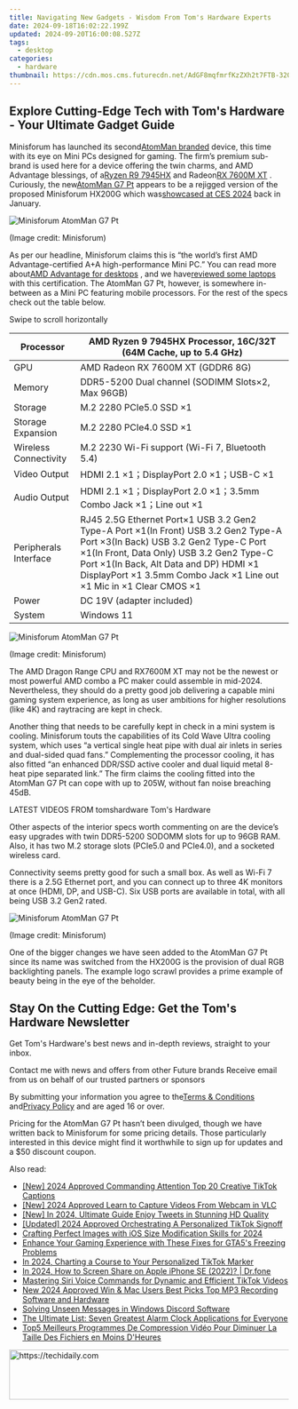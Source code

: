 ```yaml
---
title: Navigating New Gadgets - Wisdom From Tom's Hardware Experts
date: 2024-09-18T16:02:22.199Z
updated: 2024-09-20T16:00:08.527Z
tags:
  - desktop
categories:
  - hardware
thumbnail: https://cdn.mos.cms.futurecdn.net/AdGF8mqfmrfKzZXh2t7FTB-320-80.png
---
```


## Explore Cutting-Edge Tech with Tom's Hardware - Your Ultimate Gadget Guide

Minisforum has launched its second[AtomMan branded](https://www.tomshardware.com/desktops/mini-pcs/minisforum-atomman-x7-ti-touchscreen-mini-pc-comes-packing-an-intel-core-ultra-9-185h) device, this time with its eye on Mini PCs designed for gaming. The firm’s premium sub-brand is used here for a device offering the twin charms, and AMD Advantage blessings, of a[Ryzen R9 7945HX](https://www.tomshardware.com/news/ryzen-9-7945hx-beats-core-i9-13950hx) and Radeon[RX 7600M XT](https://www.tomshardware.com/news/amd-launches-rx-7600m-gpus-mobile-rdna-3-with-rtx-3060-performance) . Curiously, the new[AtomMan G7 Pt](https://www.minisforum.com/page/g7pt/index.html?lang=en) appears to be a rejigged version of the proposed Minisforum HX200G which was[showcased at CES 2024](https://www.tomshardware.com/desktops/mini-pcs/minisforum-first-intel-core-ultra-mini-pc-amd-rx-7600M-xt-mini-pc) back in January.

![Minisforum AtomMan G7 Pt](https://cdn.mos.cms.futurecdn.net/PyZgZxKUB9Acg9JX58bM36-320-80.jpg)

 (Image credit: Minisforum)

 As per our headline, Minisforum claims this is “the world’s first AMD Advantage-certified A+A high-performance Mini PC.” You can read more about[AMD Advantage for desktops](https://www.tomshardware.com/news/amds-advantage-comes-to-desktops-with-new-perf-boosting-features) , and we have[reviewed some laptops](https://www.tomshardware.com/reviews/asus-rog-strix-g15-advantage-edition-rx-6800m) with this certification. The AtomMan G7 Pt, however, is somewhere in-between as a Mini PC featuring mobile processors. For the rest of the specs check out the table below.

 Swipe to scroll horizontally

| Processor             | AMD Ryzen 9 7945HX Processor, 16C/32T (64M Cache, up to 5.4 GHz)                                                                                                                                                                                                                           |
| --------------------- | ------------------------------------------------------------------------------------------------------------------------------------------------------------------------------------------------------------------------------------------------------------------------------------------ |
| GPU                   | AMD Radeon RX 7600M XT (GDDR6 8G)                                                                                                                                                                                                                                                          |
| Memory                | DDR5-5200 Dual channel (SODIMM Slots×2, Max 96GB)                                                                                                                                                                                                                                          |
| Storage               | M.2 2280 PCIe5.0 SSD ×1                                                                                                                                                                                                                                                                    |
| Storage Expansion     | M.2 2280 PCIe4.0 SSD ×1                                                                                                                                                                                                                                                                    |
| Wireless Connectivity | M.2 2230 Wi-Fi support (Wi-Fi 7, Bluetooth 5.4)                                                                                                                                                                                                                                            |
| Video Output          | HDMI 2.1 ×1；DisplayPort 2.0 ×1；USB-C ×1                                                                                                                                                                                                                                                    |
| Audio Output          | HDMI 2.1 ×1；DisplayPort 2.0 ×1；3.5mm Combo Jack ×1；Line out ×1                                                                                                                                                                                                                             |
| Peripherals Interface | RJ45 2.5G Ethernet Port×1 USB 3.2 Gen2 Type-A Port ×1(In Front) USB 3.2 Gen2 Type-A Port ×3(In Back) USB 3.2 Gen2 Type-C Port ×1(In Front, Data Only) USB 3.2 Gen2 Type-C Port ×1(In Back, Alt Data and DP) HDMI ×1 DisplayPort ×1 3.5mm Combo Jack ×1 Line out ×1 Mic in ×1 Clear CMOS ×1 |
| Power                 | DC 19V (adapter included)                                                                                                                                                                                                                                                                  |
| System                | Windows 11                                                                                                                                                                                                                                                                                 |

![Minisforum AtomMan G7 Pt](https://cdn.mos.cms.futurecdn.net/BCXcTW8u5XFwpHJ2k5ueD6-320-80.jpg)

 (Image credit: Minisforum)

 The AMD Dragon Range CPU and RX7600M XT may not be the newest or most powerful AMD combo a PC maker could assemble in mid-2024\. Nevertheless, they should do a pretty good job delivering a capable mini gaming system experience, as long as user ambitions for higher resolutions (like 4K) and raytracing are kept in check.

 Another thing that needs to be carefully kept in check in a mini system is cooling. Minisforum touts the capabilities of its Cold Wave Ultra cooling system, which uses “a vertical single heat pipe with dual air inlets in series and dual-sided quad fans.” Complementing the processor cooling, it has also fitted “an enhanced DDR/SSD active cooler and dual liquid metal 8-heat pipe separated link.” The firm claims the cooling fitted into the AtomMan G7 Pt can cope with up to 205W, without fan noise breaching 45dB.

 LATEST VIDEOS FROM tomshardware Tom's Hardware

 Other aspects of the interior specs worth commenting on are the device’s easy upgrades with twin DDR5-5200 SODOMM slots for up to 96GB RAM. Also, it has two M.2 storage slots (PCIe5.0 and PCIe4.0), and a socketed wireless card.

 Connectivity seems pretty good for such a small box. As well as Wi-Fi 7 there is a 2.5G Ethernet port, and you can connect up to three 4K monitors at once (HDMI, DP, and USB-C). Six USB ports are available in total, with all being USB 3.2 Gen2 rated.

![Minisforum AtomMan G7 Pt](https://cdn.mos.cms.futurecdn.net/5vH5yUKbtEt5tHuJMtPYk5-320-80.jpg)

 (Image credit: Minisforum)

 One of the bigger changes we have seen added to the AtomMan G7 Pt since its name was switched from the HX200G is the provision of dual RGB backlighting panels. The example logo scrawl provides a prime example of beauty being in the eye of the beholder.

## Stay On the Cutting Edge: Get the Tom's Hardware Newsletter

 Get Tom's Hardware's best news and in-depth reviews, straight to your inbox.

 Contact me with news and offers from other Future brands  Receive email from us on behalf of our trusted partners or sponsors

 By submitting your information you agree to the[Terms & Conditions](https://futureplc.com/terms-conditions/) and[Privacy Policy](https://futureplc.com/privacy-policy/) and are aged 16 or over.

 Pricing for the AtomMan G7 Pt hasn’t been divulged, though we have written back to Minisforum for some pricing details. Those particularly interested in this device might find it worthwhile to sign up for updates and a $50 discount coupon.

<ins class="adsbygoogle"
     style="display:block"
     data-ad-format="autorelaxed"
     data-ad-client="ca-pub-7571918770474297"
     data-ad-slot="1223367746"></ins>

<ins class="adsbygoogle"
     style="display:block"
     data-ad-client="ca-pub-7571918770474297"
     data-ad-slot="8358498916"
     data-ad-format="auto"
     data-full-width-responsive="true"></ins>

<span class="atpl-alsoreadstyle">Also read:</span>
<div><ul>
<li><a href="https://tiktok-video-recordings.techidaily.com/new-2024-approved-commanding-attention-top-20-creative-tiktok-captions/"><u>[New] 2024 Approved Commanding Attention Top 20 Creative TikTok Captions</u></a></li>
<li><a href="https://desktop-recording.techidaily.com/new-2024-approved-learn-to-capture-videos-from-webcam-in-vlc/"><u>[New] 2024 Approved Learn to Capture Videos From Webcam in VLC</u></a></li>
<li><a href="https://twitter-videos.techidaily.com/new-in-2024-ultimate-guide-enjoy-tweets-in-stunning-hd-quality/"><u>[New] In 2024, Ultimate Guide Enjoy Tweets in Stunning HD Quality</u></a></li>
<li><a href="https://tiktok-video-recordings.techidaily.com/updated-2024-approved-orchestrating-a-personalized-tiktok-signoff/"><u>[Updated] 2024 Approved Orchestrating A Personalized TikTok Signoff</u></a></li>
<li><a href="https://fox-links.techidaily.com/crafting-perfect-images-with-ios-size-modification-skills-for-2024/"><u>Crafting Perfect Images with iOS Size Modification Skills for 2024</u></a></li>
<li><a href="https://win-able.techidaily.com/enhance-your-gaming-experience-with-these-fixes-for-gta5s-freezing-problems/"><u>Enhance Your Gaming Experience with These Fixes for GTA5's Freezing Problems</u></a></li>
<li><a href="https://tiktok-video-recordings.techidaily.com/in-2024-charting-a-course-to-your-personalized-tiktok-marker/"><u>In 2024, Charting a Course to Your Personalized TikTok Marker</u></a></li>
<li><a href="https://screen-mirror.techidaily.com/in-2024-how-to-screen-share-on-apple-iphone-se-2022-drfone-by-drfone-ios/"><u>In 2024, How to Screen Share on Apple iPhone SE (2022)? | Dr.fone</u></a></li>
<li><a href="https://tiktok-video-recordings.techidaily.com/mastering-siri-voice-commands-for-dynamic-and-efficient-tiktok-videos/"><u>Mastering Siri Voice Commands for Dynamic and Efficient TikTok Videos</u></a></li>
<li><a href="https://voice-adjusting.techidaily.com/new-2024-approved-win-and-mac-users-best-picks-top-mp3-recording-software-and-hardware/"><u>New 2024 Approved Win & Mac Users Best Picks Top MP3 Recording Software and Hardware</u></a></li>
<li><a href="https://windows11.techidaily.com/solving-unseen-messages-in-windows-discord-software/"><u>Solving Unseen Messages in Windows Discord Software</u></a></li>
<li><a href="https://techno-recovery.techidaily.com/the-ultimate-list-seven-greatest-alarm-clock-applications-for-everyone/"><u>The Ultimate List: Seven Greatest Alarm Clock Applications for Everyone</u></a></li>
<li><a href="https://discover-awesome.techidaily.com/top5-meilleurs-programmes-de-compression-video-pour-diminuer-la-taille-des-fichiers-en-moins-dheures/"><u>Top5 Meilleurs Programmes De Compression Vidéo Pour Diminuer La Taille Des Fichiers en Moins D'Heures</u></a></li>
</ul></div>

<!-- affiliate ads begin -->
<a href="https://appsumo.8odi.net/c/5597632/2049390/7443" target="_top" id="2049390">
  <img src="//a.impactradius-go.com/display-ad/7443-2049390" border="0" alt="https://techidaily.com" width="728" height="90"/>
</a>
<img height="0" width="0" src="https://appsumo.8odi.net/i/5597632/2049390/7443" style="position:absolute;visibility:hidden;" border="0" />
<!-- affiliate ads end -->

